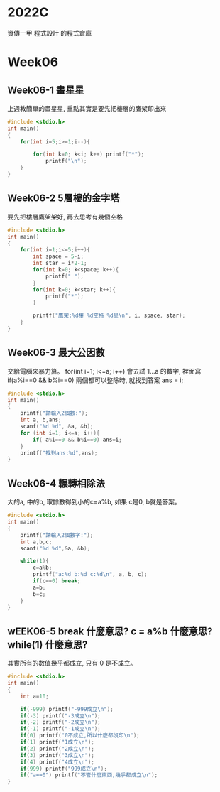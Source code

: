 # 2022C
資傳一甲 程式設計 的程式倉庫
# Week06
## Week06-1 畫星星
上週教簡單的畫星星, 重點其實是要先把樓層的鷹架印出來
```cpp
#include <stdio.h>
int main()
{
    for(int i=5;i>=1;i--){

        for(int k=0; k<i; k++) printf("*");
            printf("\n");
    }
}
```
## Week06-2 5層樓的金字塔
要先把樓層鷹架架好, 再去思考有幾個空格
```cpp
#include <stdio.h>
int main()
{
    for(int i=1;i<=5;i++){
        int space = 5-i;
        int star = i*2-1;
        for(int k=0; k<space; k++){
            printf(" ");
        }
        for(int k=0; k<star; k++){
            printf("*");
        }

        printf("鷹架:%d樓 %d空格 %d星\n", i, space, star);
    }
}
```
## Week06-3 最大公因數
交給電腦來暴力算。 for(int i=1; i<=a; i++) 會去試 1...a 的數字, 裡面寫 if(a%i==0 && b%i==0) 兩個都可以整除時, 就找到答案 ans = i; 
```cpp
#include <stdio.h>
int main()
{
    printf("請輸入2個數:");
    int a, b,ans;
    scanf("%d %d", &a, &b);
    for (int i=1; i<=a; i++){
        if( a%i==0 && b%i==0) ans=i;
    }
    printf("找到ans:%d",ans);
}
```
## Week06-4 輾轉相除法
大的a, 中的b, 取餘數得到小的c=a%b, 如果 c是0, b就是答案。
```CPP
#include <stdio.h>
int main()
{
    printf("請輸入2個數字:");
    int a,b,c;
    scanf("%d %d",&a, &b);

    while(1){
        c=a%b;
        printf("a:%d b:%d c:%d\n", a, b, c);
        if(c==0) break;
        a=b;
        b=c;
    }
}
```
## wEEK06-5 break 什麼意思? c = a%b 什麼意思? while(1) 什麼意思?
其實所有的數值幾乎都成立, 只有 0 是不成立。
```CPP
#include <stdio.h>
int main()
{
    int a=10;

    if(-999) printf("-999成立\n");
    if(-3) printf("-3成立\n");
    if(-2) printf("-2成立\n");
    if(-1) printf("-1成立\n");
    if(0) printf("0不成立,所以什麼都沒印\n");
    if(1) printf("1成立\n");
    if(2) printf("2成立\n");
    if(3) printf("3成立\n");
    if(4) printf("4成立\n");
    if(999) printf("999成立\n");
    if("a==0") printf("不管什麼東西,幾乎都成立\n");
}
```














